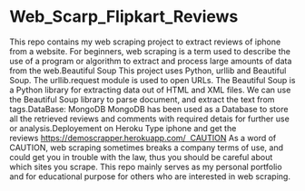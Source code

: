 # Web_Scarp_Flipkart_Reviews
This repo contains my web scraping project to extract reviews of iphone from a website. For beginners, web scraping is a term used to describe the use of a program or algorithm to extract and process large amounts of data from the web.Beautiful Soup This project uses Python, urllib and Beautiful Soup. The urllib.request module is used to open URLs. The Beautiful Soup is a Python library for extracting data out of HTML and XML files. We can use the Beautiful Soup library to parse document, and extract the text from tags.DataBase: MongoDB MongoDB has been used as a Database to store all the retrieved reviews and comments with required detais for further use or analysis.Deployement on Heroku Type iphone and get the reviews https://demoscrapper.herokuapp.com/  CAUTION As a word of CAUTION, web scraping sometimes breaks a company terms of use, and could get you in trouble with the law, thus you should be careful about which sites you scrape. This repo mainly serves as my personal portfolio and for educational purpose for others who are interested in web scraping. 
